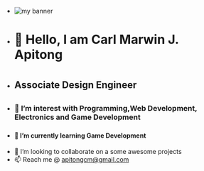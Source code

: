 - <img src="https://media.licdn.com/dms/image/D5616AQGXVb9t7-NbvA/profile-displaybackgroundimage-shrink_350_1400/0/1695472007825?e=1713398400&v=beta&t=IpMXuj7hLqJywu-spyn0KVrdbLooOjsIpD_XH0u_Dv0" alt="my banner"> 
- <h1>👋 Hello, I am Carl Marwin J. Apitong <h1>
-  <h2> Associate Design Engineer <h2> 
- <h3>👀 I’m interest with Programming,Web Development, Electronics and Game Development<h3> 
- <h4>🌱 I’m currently learning Game Development <h4> 
- 💞️ I’m looking to collaborate on a some awesome projects
- 📫 Reach me @ apitongcm@gmail.com

<!---
apitongcm/apitongcm is a ✨ special ✨ repository because its `README.md` (this file) appears on your GitHub profile.
You can click the Preview link to take a look at your changes.
--->
